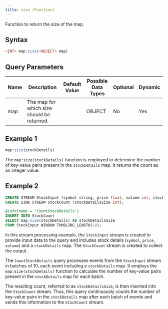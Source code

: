 ```yaml
---
title: size (Function)
---
```


Function to return the size of the map.

## Syntax

```sql
<INT> map:size(<OBJECT> map)
```

## Query Parameters

| Name | Description    | Default Value | Possible Data Types | Optional | Dynamic |
|------|----------------|---------------|---------------------|----------|---------|
| map  | The map for which size should be returned. |               | OBJECT              | No       | Yes     |

## Example 1

```sql
map:size(stockDetails)
```

The `map:size(stockDetails)` function is employed to determine the number of key-value pairs present in the `stockDetails` map. It returns the count as an integer value.

## Example 2

```sql
CREATE STREAM StockInput (symbol string, price float, volume int, stockDetails object);
CREATE SINK STREAM StockCount (stockDetailsSize int);

@info(name = 'CountStockDetails')
INSERT INTO StockCount
SELECT map:size(stockDetails) AS stockDetailsSize
FROM StockInput WINDOW TUMBLING_LENGTH(10);
```

In this stream processing example, the `StockInput` stream is created to provide input data to the query and includes stock details (`symbol`, `price`, `volume`) and a `stockDetails` map. The `StockCount` stream is created to collect the output.

The `CountStockDetails` query processes events from the `StockInput` stream in batches of 10, each event including a `stockDetails` map. It employs the `map:size(stockDetails)` function to calculate the number of key-value pairs present in the `stockDetails` map for each batch.

The resulting count, referred to as `stockDetailsSize`, is then inserted into the `StockCount` stream. Thus, this query continuously counts the number of key-value pairs in the `stockDetails` map after each batch of events and sends this information to the `StockCount` stream.
